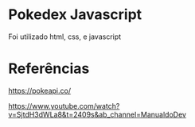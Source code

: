 # Pokedex Javascript
Foi utilizado html, css, e javascript

# Referências
https://pokeapi.co/

https://www.youtube.com/watch?v=SjtdH3dWLa8&t=2409s&ab_channel=ManualdoDev
